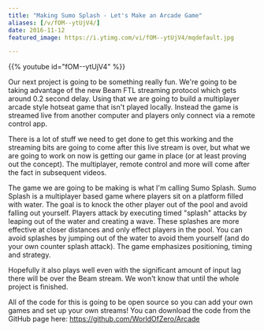 ```yaml
---
title: "Making Sumo Splash - Let's Make an Arcade Game"
aliases: [/v/fOM--ytUjV4/]
date: 2016-11-12
featured_image: https://i.ytimg.com/vi/fOM--ytUjV4/mqdefault.jpg

---
```


{{% youtube id="fOM--ytUjV4" %}}

Our next project is going to be something really fun. We're going to be taking advantage of the new Beam FTL streaming protocol which gets around 0.2 second delay. Using that we are going to build a multiplayer arcade style hotseat game that isn't played locally. Instead the game is streamed live from another computer and players only connect via a remote control app.

There is a lot of stuff we need to get done to get this working and the streaming bits are going to come after this live stream is over, but what we are going to work on now is getting our game in place (or at least proving out the concept). The multiplayer, remote control and more will come after the fact in subsequent videos.

The game we are going to be making is what I'm calling Sumo Splash. Sumo Splash is a multiplayer based game where players sit on a platform filled with water. The goal is to knock the other player out of the pool and avoid falling out yourself. Players attack by executing timed "splash" attacks by leaping out of the water and creating a wave. These splashes are more effective at closer distances and only effect players in the pool. You can avoid splashes by jumping out of the water to avoid them yourself (and do your own counter splash attack). The game emphasizes positioning, timing and strategy.

Hopefully it also plays well even with the significant amount of input lag there will be over the Beam stream. We won't know that until the whole project is finished.

All of the code for this is going to be open source so you can add your own games and set up your own streams! You can download the code from the GitHub page here: https://github.com/WorldOfZero/Arcade